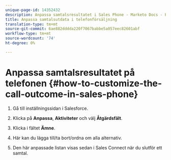 ```yaml
---
unique-page-id: 14352432
description: Anpassa samtalsresultatet i Sales Phone - Marketo Docs - Produktdokumentation
title: Anpassa samtalsutdata i telefonförsäljning
translation-type: tm+mt
source-git-commit: 6ae882dddda220f7067babbe5a057eec82601abf
workflow-type: tm+mt
source-wordcount: '74'
ht-degree: 0%

---
```



# Anpassa samtalsresultatet på telefonen {#how-to-customize-the-call-outcome-in-sales-phone}

1. Gå till inställningssidan i Salesforce.

1. Klicka på **Anpassa**, **Aktiviteter** och välj **Åtgärdsfält**.

1. Klicka i fältet **Ämne**.

1. Här kan du lägga till/ta bort/ordna om alla alternativ.

1. Den här anpassade listan visas sedan i Sales Connect när du slutför ett samtal.
